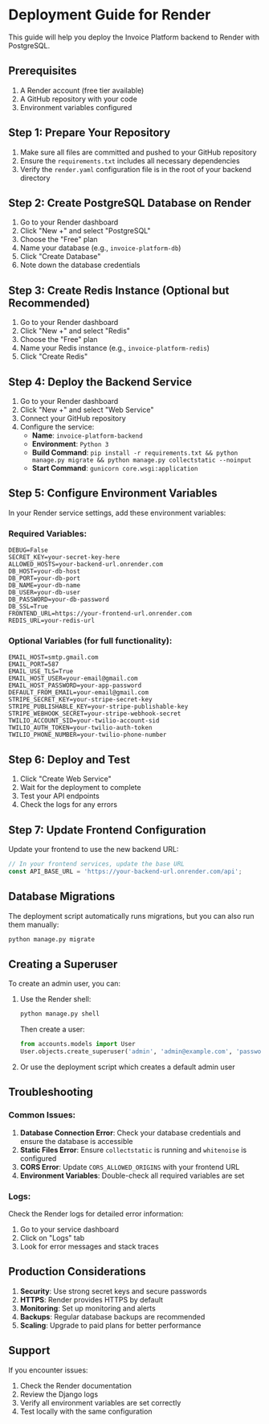 # Deployment Guide for Render

This guide will help you deploy the Invoice Platform backend to Render with PostgreSQL.

## Prerequisites

1. A Render account (free tier available)
2. A GitHub repository with your code
3. Environment variables configured

## Step 1: Prepare Your Repository

1. Make sure all files are committed and pushed to your GitHub repository
2. Ensure the `requirements.txt` includes all necessary dependencies
3. Verify the `render.yaml` configuration file is in the root of your backend directory

## Step 2: Create PostgreSQL Database on Render

1. Go to your Render dashboard
2. Click "New +" and select "PostgreSQL"
3. Choose the "Free" plan
4. Name your database (e.g., `invoice-platform-db`)
5. Click "Create Database"
6. Note down the database credentials

## Step 3: Create Redis Instance (Optional but Recommended)

1. Go to your Render dashboard
2. Click "New +" and select "Redis"
3. Choose the "Free" plan
4. Name your Redis instance (e.g., `invoice-platform-redis`)
5. Click "Create Redis"

## Step 4: Deploy the Backend Service

1. Go to your Render dashboard
2. Click "New +" and select "Web Service"
3. Connect your GitHub repository
4. Configure the service:
   - **Name**: `invoice-platform-backend`
   - **Environment**: `Python 3`
   - **Build Command**: `pip install -r requirements.txt && python manage.py migrate && python manage.py collectstatic --noinput`
   - **Start Command**: `gunicorn core.wsgi:application`

## Step 5: Configure Environment Variables

In your Render service settings, add these environment variables:

### Required Variables:
```
DEBUG=False
SECRET_KEY=your-secret-key-here
ALLOWED_HOSTS=your-backend-url.onrender.com
DB_HOST=your-db-host
DB_PORT=your-db-port
DB_NAME=your-db-name
DB_USER=your-db-user
DB_PASSWORD=your-db-password
DB_SSL=True
FRONTEND_URL=https://your-frontend-url.onrender.com
REDIS_URL=your-redis-url
```

### Optional Variables (for full functionality):
```
EMAIL_HOST=smtp.gmail.com
EMAIL_PORT=587
EMAIL_USE_TLS=True
EMAIL_HOST_USER=your-email@gmail.com
EMAIL_HOST_PASSWORD=your-app-password
DEFAULT_FROM_EMAIL=your-email@gmail.com
STRIPE_SECRET_KEY=your-stripe-secret-key
STRIPE_PUBLISHABLE_KEY=your-stripe-publishable-key
STRIPE_WEBHOOK_SECRET=your-stripe-webhook-secret
TWILIO_ACCOUNT_SID=your-twilio-account-sid
TWILIO_AUTH_TOKEN=your-twilio-auth-token
TWILIO_PHONE_NUMBER=your-twilio-phone-number
```

## Step 6: Deploy and Test

1. Click "Create Web Service"
2. Wait for the deployment to complete
3. Test your API endpoints
4. Check the logs for any errors

## Step 7: Update Frontend Configuration

Update your frontend to use the new backend URL:

```javascript
// In your frontend services, update the base URL
const API_BASE_URL = 'https://your-backend-url.onrender.com/api';
```

## Database Migrations

The deployment script automatically runs migrations, but you can also run them manually:

```bash
python manage.py migrate
```

## Creating a Superuser

To create an admin user, you can:

1. Use the Render shell:
   ```bash
   python manage.py shell
   ```
   Then create a user:
   ```python
   from accounts.models import User
   User.objects.create_superuser('admin', 'admin@example.com', 'password')
   ```

2. Or use the deployment script which creates a default admin user

## Troubleshooting

### Common Issues:

1. **Database Connection Error**: Check your database credentials and ensure the database is accessible
2. **Static Files Error**: Ensure `collectstatic` is running and `whitenoise` is configured
3. **CORS Error**: Update `CORS_ALLOWED_ORIGINS` with your frontend URL
4. **Environment Variables**: Double-check all required variables are set

### Logs:

Check the Render logs for detailed error information:
1. Go to your service dashboard
2. Click on "Logs" tab
3. Look for error messages and stack traces

## Production Considerations

1. **Security**: Use strong secret keys and secure passwords
2. **HTTPS**: Render provides HTTPS by default
3. **Monitoring**: Set up monitoring and alerts
4. **Backups**: Regular database backups are recommended
5. **Scaling**: Upgrade to paid plans for better performance

## Support

If you encounter issues:
1. Check the Render documentation
2. Review the Django logs
3. Verify all environment variables are set correctly
4. Test locally with the same configuration
